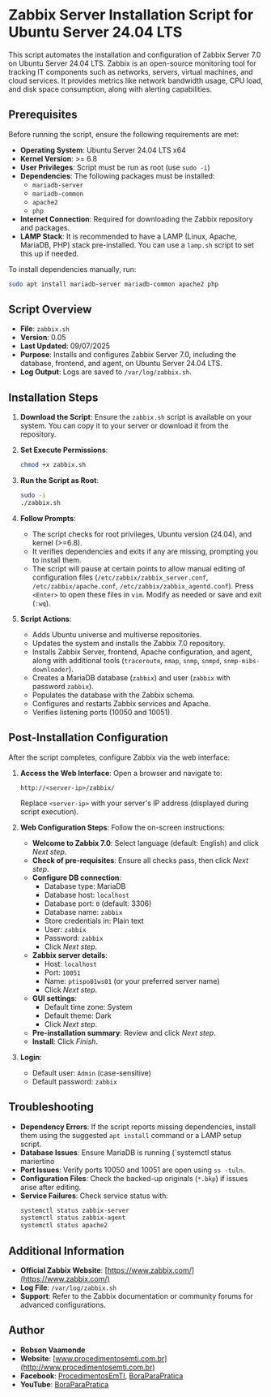 # Zabbix Server Installation Script for Ubuntu Server 24.04 LTS

This script automates the installation and configuration of Zabbix Server 7.0 on Ubuntu Server 24.04 LTS. Zabbix is an open-source monitoring tool for tracking IT components such as networks, servers, virtual machines, and cloud services. It provides metrics like network bandwidth usage, CPU load, and disk space consumption, along with alerting capabilities.

## Prerequisites

Before running the script, ensure the following requirements are met:

- **Operating System**: Ubuntu Server 24.04 LTS x64
- **Kernel Version**: >= 6.8
- **User Privileges**: Script must be run as root (use `sudo -i`)
- **Dependencies**: The following packages must be installed:
  - `mariadb-server`
  - `mariadb-common`
  - `apache2`
  - `php`
- **Internet Connection**: Required for downloading the Zabbix repository and packages.
- **LAMP Stack**: It is recommended to have a LAMP (Linux, Apache, MariaDB, PHP) stack pre-installed. You can use a `lamp.sh` script to set this up if needed.

To install dependencies manually, run:
```bash
sudo apt install mariadb-server mariadb-common apache2 php
```

## Script Overview

- **File**: `zabbix.sh`
- **Version**: 0.05
- **Last Updated**: 09/07/2025
- **Purpose**: Installs and configures Zabbix Server 7.0, including the database, frontend, and agent, on Ubuntu Server 24.04 LTS.
- **Log Output**: Logs are saved to `/var/log/zabbix.sh`.

## Installation Steps

1. **Download the Script**:
   Ensure the `zabbix.sh` script is available on your system. You can copy it to your server or download it from the repository.

2. **Set Execute Permissions**:
   ```bash
   chmod +x zabbix.sh
   ```

3. **Run the Script as Root**:
   ```bash
   sudo -i
   ./zabbix.sh
   ```

4. **Follow Prompts**:
   - The script checks for root privileges, Ubuntu version (24.04), and kernel (>=6.8).
   - It verifies dependencies and exits if any are missing, prompting you to install them.
   - The script will pause at certain points to allow manual editing of configuration files (`/etc/zabbix/zabbix_server.conf`, `/etc/zabbix/apache.conf`, `/etc/zabbix/zabbix_agentd.conf`). Press `<Enter>` to open these files in `vim`. Modify as needed or save and exit (`:wq`).

5. **Script Actions**:
   - Adds Ubuntu universe and multiverse repositories.
   - Updates the system and installs the Zabbix 7.0 repository.
   - Installs Zabbix Server, frontend, Apache configuration, and agent, along with additional tools (`traceroute`, `nmap`, `snmp`, `snmpd`, `snmp-mibs-downloader`).
   - Creates a MariaDB database (`zabbix`) and user (`zabbix` with password `zabbix`).
   - Populates the database with the Zabbix schema.
   - Configures and restarts Zabbix services and Apache.
   - Verifies listening ports (10050 and 10051).

## Post-Installation Configuration

After the script completes, configure Zabbix via the web interface:

1. **Access the Web Interface**:
   Open a browser and navigate to:
   ```
   http://<server-ip>/zabbix/
   ```
   Replace `<server-ip>` with your server's IP address (displayed during script execution).

2. **Web Configuration Steps**:
   Follow the on-screen instructions:
   - **Welcome to Zabbix 7.0**: Select language (default: English) and click *Next step*.
   - **Check of pre-requisites**: Ensure all checks pass, then click *Next step*.
   - **Configure DB connection**:
     - Database type: MariaDB
     - Database host: `localhost`
     - Database port: `0` (default: 3306)
     - Database name: `zabbix`
     - Store credentials in: Plain text
     - User: `zabbix`
     - Password: `zabbix`
     - Click *Next step*.
   - **Zabbix server details**:
     - Host: `localhost`
     - Port: `10051`
     - Name: `ptispo01ws01` (or your preferred server name)
     - Click *Next step*.
   - **GUI settings**:
     - Default time zone: System
     - Default theme: Dark
     - Click *Next step*.
   - **Pre-installation summary**: Review and click *Next step*.
   - **Install**: Click *Finish*.

3. **Login**:
   - Default user: `Admin` (case-sensitive)
   - Default password: `zabbix`

## Troubleshooting

- **Dependency Errors**: If the script reports missing dependencies, install them using the suggested `apt install` command or a LAMP setup script.
- **Database Issues**: Ensure MariaDB is running (`systemctl status mariertino
- **Port Issues**: Verify ports 10050 and 10051 are open using `ss -tuln`.
- **Configuration Files**: Check the backed-up originals (`*.bkp`) if issues arise after editing.
- **Service Failures**: Check service status with:
  ```bash
  systemctl status zabbix-server
  systemctl status zabbix-agent
  systemctl status apache2
  ```

## Additional Information

- **Official Zabbix Website**: [https://www.zabbix.com/](https://www.zabbix.com/)
- **Log File**: `/var/log/zabbix.sh`
- **Support**: Refer to the Zabbix documentation or community forums for advanced configurations.

## Author

- **Robson Vaamonde**
- **Website**: [www.procedimentosemti.com.br](http://www.procedimentosemti.com.br)
- **Facebook**: [ProcedimentosEmTI](https://facebook.com/ProcedimentosEmTI), [BoraParaPratica](https://facebook.com/BoraParaPratica)
- **YouTube**: [BoraParaPratica](https://youtube.com/BoraParaPratica)